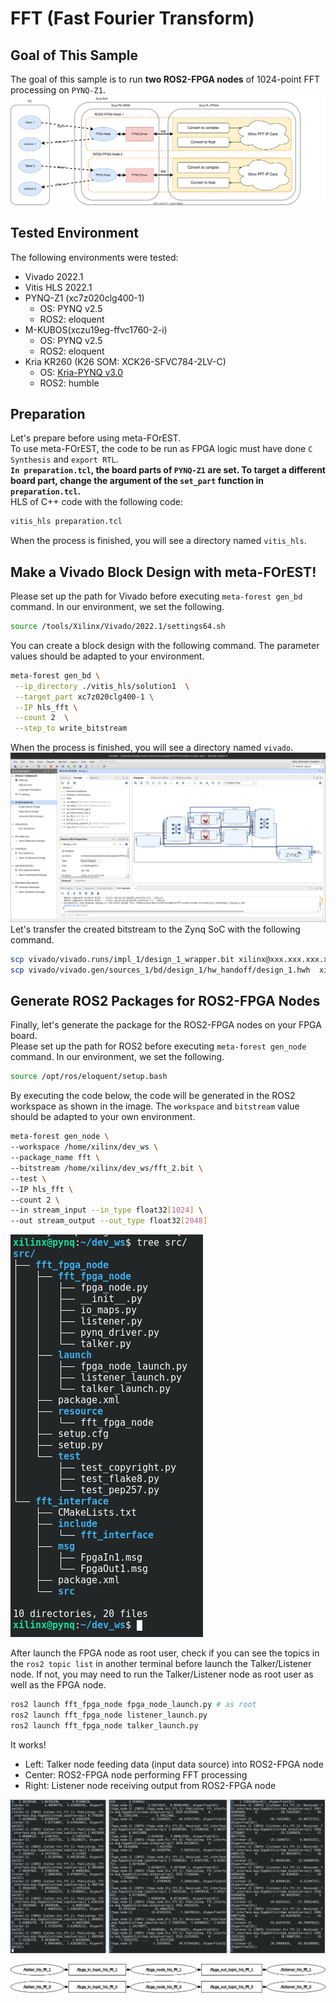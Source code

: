 # FFT (Fast Fourier Transform)
## Goal of This Sample
The goal of this sample is to run **two ROS2-FPGA nodes** of 1024-point FFT processing on `PYNQ-Z1`.  
![system_configure](./resources/system_configure.svg)  

## Tested Environment
The following environments were tested:
- Vivado 2022.1  
- Vitis HLS 2022.1  
- PYNQ-Z1 (xc7z020clg400-1)  
  - OS: PYNQ v2.5  
  - ROS2: eloquent  
- M-KUBOS(xczu19eg-ffvc1760-2-i)  
  - OS: PYNQ v2.5  
  - ROS2: eloquent   
- Kria KR260 (K26 SOM: XCK26-SFVC784-2LV-C)  
  - OS: [Kria-PYNQ v3.0](https://github.com/Xilinx/Kria-PYNQ/releases/tag/v3.0)  
  - ROS2: humble  

## Preparation
Let's prepare before using meta-FOrEST.  
To use meta-FOrEST, the code to be run as FPGA logic must have done `C Synthesis` and `export RTL`.  
**`In preparation.tcl`, the board parts of `PYNQ-Z1` are set. To target a different board part, change the argument of the `set_part` function in `preparation.tcl`.**  
HLS of C++ code with the following code:
```bash
vitis_hls preparation.tcl
```
When the process is finished, you will see a directory named `vitis_hls`.

## Make a Vivado Block Design with meta-FOrEST!
Please set up the path for Vivado before executing `meta-forest gen_bd` command. In our environment, we set the following.
```bash
source /tools/Xilinx/Vivado/2022.1/settings64.sh
```    
You can create a block design with the following command. The parameter values should be adapted to your environment.  
```bash
meta-forest gen_bd \
 --ip_directory ./vitis_hls/solution1  \
 --target_part xc7z020clg400-1 \
 --IP hls_fft \
 --count 2  \
 --step_to write_bitstream
```
 When the process is finished, you will see a directory named `vivado`.  
![viavdo_bd](./resources/vivado_bd.png)  
Let's transfer the created bitstream to the Zynq SoC with the following command.  
```bash
scp vivado/vivado.runs/impl_1/design_1_wrapper.bit xilinx@xxx.xxx.xxx.xxx:/home/xilinx/dev_ws/fft_2.bit
scp vivado/vivado.gen/sources_1/bd/design_1/hw_handoff/design_1.hwh  xilinx@xxx.xxx.xxx.xxx:/home/xilinx/dev_ws/fft_2.hwh
```  

## Generate ROS2 Packages for ROS2-FPGA Nodes
Finally, let's generate the package for the ROS2-FPGA nodes on your FPGA board.  
Please set up the path for ROS2 before executing `meta-forest gen_node` command. In our environment, we set the following.

```bash
source /opt/ros/eloquent/setup.bash
```

By executing the code below, the code will be generated in the ROS2 workspace as shown in the image. The `workspace` and `bitstream` value should be adapted to your own environment.  

```bash
meta-forest gen_node \
--workspace /home/xilinx/dev_ws \
--package_name fft \
--bitstream /home/xilinx/dev_ws/fft_2.bit \
--test \
--IP hls_fft \
--count 2 \
--in stream_input --in_type float32[1024] \
--out stream_output --out_type float32[2048]
```  
![dev_ws](./resources/dev_ws_tree.png)  

After launch the FPGA node as root user, check if you can see the topics in the `ros2 topic list` in another terminal before launch the Talker/Listener node. If not, you may need to run the Talker/Listener node as root user as well as the FPGA node.  
```bash
ros2 launch fft_fpga_node fpga_node_launch.py # as root
ros2 launch fft_fpga_node listener_launch.py
ros2 launch fft_fpga_node talker_launch.py
```  
It works!

- Left: Talker node feeding data (input data source) into ROS2-FPGA node  
- Center: ROS2-FPGA node performing FFT processing  
- Right: Listener node receiving output from ROS2-FPGA node  

![FFT](./resources/fft_process.png)  
  
![rosgraph](./resources/rosgraph.png)  
